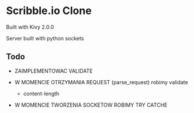 # Scribble.io Clone

Built with Kivy 2.0.0

Server built with python sockets

## Todo

- ZAIMPLEMENTOWAC VALIDATE
- W MOMENCIE OTRZYMANIA REQUEST (parse_request) robimy validate

  - content-length

- W MOMENCIE TWORZENIA SOCKETOW ROBIMY TRY CATCHE
